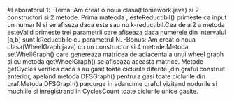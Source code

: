 #Laboratorul 1:
-Tema: Am creat o noua clasa(Homework.java) si 2 constructori si 2 metode. Prima mateoda , esteReductibil() primeste ca input un numar N si se afiseza daca este sau nu k-reductibil.Cea de a 2 a metoda esteValid primeste
trei parametrii care afiseaza daca numerele din intervalul [a,b] sunt kReductibile cu parametrul N.
-Bonus: Am creat o noua clasa(WheelGraph.java) cu un constructor si 4 metode.Metoda setWhellGraph() care genereaza matricea de adiacenta a unui wheel graph si cu metoda getWheelGraph() se afiseaza aceasta matrice.
Metode getCycles verifica daca s au gasit toate ciclurile diferite ,din graful construit anterior, apeland metoda DFSGraph() pentru a gasi toate ciclurile din graf.Metoda DFSGraph() parcurge in adancime graful vizitand
nodurile si muchiile si inregistrand in CyclesCount toate ciclurile unice gasite.
